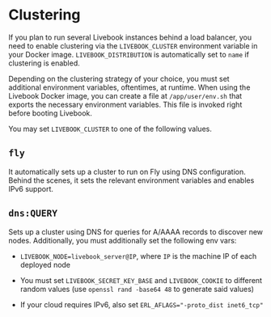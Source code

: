 # Clustering

If you plan to run several Livebook instances behind a load balancer, you need to enable clustering via the `LIVEBOOK_CLUSTER` environment variable in your Docker image. `LIVEBOOK_DISTRIBUTION` is automatically set to `name` if clustering is enabled.

Depending on the clustering strategy of your choice, you must set additional environment variables, oftentimes, at runtime. When using the Livebook Docker image, you can create a file at `/app/user/env.sh` that exports the necessary environment variables. This file is invoked right before booting Livebook.

You may set `LIVEBOOK_CLUSTER` to one of the following values.

## `fly`

It automatically sets up a cluster to run on Fly using DNS configuration. Behind the scenes, it sets the relevant environment variables and enables IPv6 support.

## `dns:QUERY`

Sets up a cluster using DNS for queries for A/AAAA records to discover new nodes. Additionally, you must additionally set the following env vars:

  * `LIVEBOOK_NODE=livebook_server@IP`, where `IP` is the machine IP of each deployed node

  * You must set `LIVEBOOK_SECRET_KEY_BASE` and `LIVEBOOK_COOKIE` to different random values (use `openssl rand -base64 48` to generate said values)

  * If your cloud requires IPv6, also set `ERL_AFLAGS="-proto_dist inet6_tcp"`
